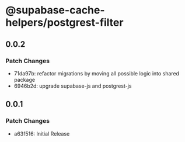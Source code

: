 # @supabase-cache-helpers/postgrest-filter

## 0.0.2

### Patch Changes

- 71da97b: refactor migrations by moving all possible logic into shared package
- 6946b2d: upgrade supabase-js and postgrest-js

## 0.0.1

### Patch Changes

- a63f516: Initial Release
